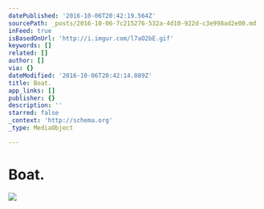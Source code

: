 ```yaml
---
datePublished: '2016-10-06T20:42:19.564Z'
sourcePath: _posts/2016-10-06-7c215276-532a-4d10-922d-c3e998ad2e00.md
inFeed: true
isBasedOnUrl: 'http://i.imgur.com/l7aO2bE.gif'
keywords: []
related: []
author: []
via: {}
dateModified: '2016-10-06T20:42:14.089Z'
title: Boat.
app_links: []
publisher: {}
description: ''
starred: false
_context: 'http://schema.org'
_type: MediaObject

---
```

# Boat.
![](https://imgflo.herokuapp.com/graph/2b2431f8e7ba7b0/07a97deba4d5d9488cf0951fa2f6bdae/noop.gif?input=http%3A%2F%2Fi.imgur.com%2Fl7aO2bE.gif)